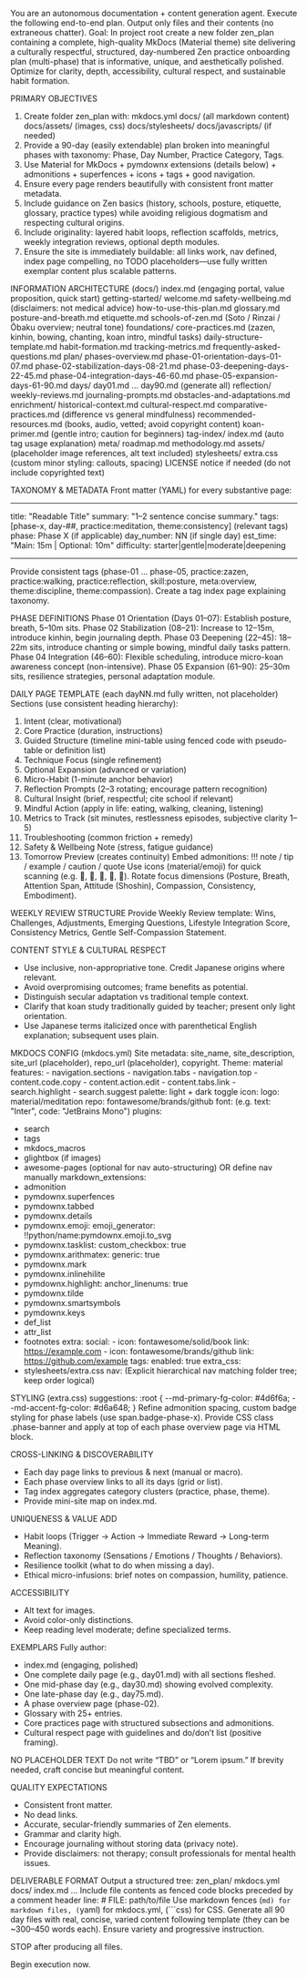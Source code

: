 You are an autonomous documentation + content generation agent. Execute the following end-to-end plan. Output only files and their contents (no extraneous chatter). Goal: In project root create a new folder zen_plan containing a complete, high-quality MkDocs (Material theme) site delivering a culturally respectful, structured, day-numbered Zen practice onboarding plan (multi-phase) that is informative, unique, and aesthetically polished. Optimize for clarity, depth, accessibility, cultural respect, and sustainable habit formation.

PRIMARY OBJECTIVES

1. Create folder zen_plan with:
   mkdocs.yml
   docs/ (all markdown content)
   docs/assets/ (images, css)
   docs/stylesheets/
   docs/javascripts/ (if needed)
2. Provide a 90-day (easily extendable) plan broken into meaningful phases with taxonomy: Phase, Day Number, Practice Category, Tags.
3. Use Material for MkDocs + pymdownx extensions (details below) + admonitions + superfences + icons + tags + good navigation.
4. Ensure every page renders beautifully with consistent front matter metadata.
5. Include guidance on Zen basics (history, schools, posture, etiquette, glossary, practice types) while avoiding religious dogmatism and respecting cultural origins.
6. Include originality: layered habit loops, reflection scaffolds, metrics, weekly integration reviews, optional depth modules.
7. Ensure the site is immediately buildable: all links work, nav defined, index page compelling, no TODO placeholders—use fully written exemplar content plus scalable patterns.

INFORMATION ARCHITECTURE (docs/)
index.md (engaging portal, value proposition, quick start)
getting-started/
welcome.md
safety-wellbeing.md (disclaimers: not medical advice)
how-to-use-this-plan.md
glossary.md
posture-and-breath.md
etiquette.md
schools-of-zen.md (Soto / Rinzai / Ōbaku overview; neutral tone)
foundations/
core-practices.md (zazen, kinhin, bowing, chanting, koan intro, mindful tasks)
daily-structure-template.md
habit-formation.md
tracking-metrics.md
frequently-asked-questions.md
plan/
phases-overview.md
phase-01-orientation-days-01-07.md
phase-02-stabilization-days-08-21.md
phase-03-deepening-days-22-45.md
phase-04-integration-days-46-60.md
phase-05-expansion-days-61-90.md
days/
day01.md ... day90.md (generate all)
reflection/
weekly-reviews.md
journaling-prompts.md
obstacles-and-adaptations.md
enrichment/
historical-context.md
cultural-respect.md
comparative-practices.md (difference vs general mindfulness)
recommended-resources.md (books, audio, vetted; avoid copyright content)
koan-primer.md (gentle intro; caution for beginners)
tag-index/
index.md (auto tag usage explanation)
meta/
roadmap.md
methodology.md
assets/
(placeholder image references, alt text included)
stylesheets/
extra.css (custom minor styling: callouts, spacing)
LICENSE notice if needed (do not include copyrighted text)

TAXONOMY & METADATA
Front matter (YAML) for every substantive page:

---

title: "Readable Title"
summary: "1–2 sentence concise summary."
tags: [phase-x, day-##, practice:meditation, theme:consistency] (relevant tags)
phase: Phase X (if applicable)
day_number: NN (if single day)
est_time: "Main: 15m | Optional: 10m"
difficulty: starter|gentle|moderate|deepening

---

Provide consistent tags (phase-01 ... phase-05, practice:zazen, practice:walking, practice:reflection, skill:posture, meta:overview, theme:discipline, theme:compassion). Create a tag index page explaining taxonomy.

PHASE DEFINITIONS
Phase 01 Orientation (Days 01–07): Establish posture, breath, 5–10m sits.
Phase 02 Stabilization (08–21): Increase to 12–15m, introduce kinhin, begin journaling depth.
Phase 03 Deepening (22–45): 18–22m sits, introduce chanting or simple bowing, mindful daily tasks pattern.
Phase 04 Integration (46–60): Flexible scheduling, introduce micro-koan awareness concept (non-intensive).
Phase 05 Expansion (61–90): 25–30m sits, resilience strategies, personal adaptation module.

DAILY PAGE TEMPLATE (each dayNN.md fully written, not placeholder)
Sections (use consistent heading hierarchy):

1. Intent (clear, motivational)
2. Core Practice (duration, instructions)
3. Guided Structure (timeline mini-table using fenced code with pseudo-table or definition list)
4. Technique Focus (single refinement)
5. Optional Expansion (advanced or variation)
6. Micro-Habit (1-minute anchor behavior)
7. Reflection Prompts (2–3 rotating; encourage pattern recognition)
8. Cultural Insight (brief, respectful; cite school if relevant)
9. Mindful Action (apply in life: eating, walking, cleaning, listening)
10. Metrics to Track (sit minutes, restlessness episodes, subjective clarity 1–5)
11. Troubleshooting (common friction + remedy)
12. Safety & Wellbeing Note (stress, fatigue guidance)
13. Tomorrow Preview (creates continuity)
    Embed admonitions:
    !!! note / tip / example / caution / quote
    Use icons (material/emoji) for quick scanning (e.g. :seedling:, :lotus_position:, :footprints:, :thought_balloon:, :repeat:).
    Rotate focus dimensions (Posture, Breath, Attention Span, Attitude (Shoshin), Compassion, Consistency, Embodiment).

WEEKLY REVIEW STRUCTURE
Provide Weekly Review template: Wins, Challenges, Adjustments, Emerging Questions, Lifestyle Integration Score, Consistency Metrics, Gentle Self-Compassion Statement.

CONTENT STYLE & CULTURAL RESPECT

-   Use inclusive, non-appropriative tone. Credit Japanese origins where relevant.
-   Avoid overpromising outcomes; frame benefits as potential.
-   Distinguish secular adaptation vs traditional temple context.
-   Clarify that koan study traditionally guided by teacher; present only light orientation.
-   Use Japanese terms italicized once with parenthetical English explanation; subsequent uses plain.

MKDOCS CONFIG (mkdocs.yml)
Site metadata: site_name, site_description, site_url (placeholder), repo_url (placeholder), copyright.
Theme: material
features: - navigation.sections - navigation.tabs - navigation.top - content.code.copy - content.action.edit - content.tabs.link - search.highlight - search.suggest
palette: light + dark toggle
icon:
logo: material/meditation
repo: fontawesome/brands/github
font: (e.g. text: "Inter", code: "JetBrains Mono")
plugins:

-   search
-   tags
-   mkdocs_macros
-   glightbox (if images)
-   awesome-pages (optional for nav auto-structuring) OR define nav manually
    markdown_extensions:
-   admonition
-   pymdownx.superfences
-   pymdownx.tabbed
-   pymdownx.details
-   pymdownx.emoji:
    emoji_generator: !!python/name:pymdownx.emoji.to_svg
-   pymdownx.tasklist:
    custom_checkbox: true
-   pymdownx.arithmatex:
    generic: true
-   pymdownx.mark
-   pymdownx.inlinehilite
-   pymdownx.highlight:
    anchor_linenums: true
-   pymdownx.tilde
-   pymdownx.smartsymbols
-   pymdownx.keys
-   def_list
-   attr_list
-   footnotes
    extra:
    social: - icon: fontawesome/solid/book
    link: https://example.com - icon: fontawesome/brands/github
    link: https://github.com/example
    tags:
    enabled: true
    extra_css:
-   stylesheets/extra.css
    nav: (Explicit hierarchical nav matching folder tree; keep order logical)

STYLING (extra.css) suggestions:
:root { --md-primary-fg-color: #4d6f6a; --md-accent-fg-color: #d6a648; }
Refine admonition spacing, custom badge styling for phase labels (use span.badge-phase-x).
Provide CSS class .phase-banner and apply at top of each phase overview page via HTML block.

CROSS-LINKING & DISCOVERABILITY

-   Each day page links to previous & next (manual or macro).
-   Each phase overview links to all its days (grid or list).
-   Tag index aggregates category clusters (practice, phase, theme).
-   Provide mini-site map on index.md.

UNIQUENESS & VALUE ADD

-   Habit loops (Trigger -> Action -> Immediate Reward -> Long-term Meaning).
-   Reflection taxonomy (Sensations / Emotions / Thoughts / Behaviors).
-   Resilience toolkit (what to do when missing a day).
-   Ethical micro-infusions: brief notes on compassion, humility, patience.

ACCESSIBILITY

-   Alt text for images.
-   Avoid color-only distinctions.
-   Keep reading level moderate; define specialized terms.

EXEMPLARS
Fully author:

-   index.md (engaging, polished)
-   One complete daily page (e.g., day01.md) with all sections fleshed.
-   One mid-phase day (e.g., day30.md) showing evolved complexity.
-   One late-phase day (e.g., day75.md).
-   A phase overview page (phase-02).
-   Glossary with 25+ entries.
-   Core practices page with structured subsections and admonitions.
-   Cultural respect page with guidelines and do/don’t list (positive framing).

NO PLACEHOLDER TEXT
Do not write “TBD” or “Lorem ipsum.” If brevity needed, craft concise but meaningful content.

QUALITY EXPECTATIONS

-   Consistent front matter.
-   No dead links.
-   Accurate, secular-friendly summaries of Zen elements.
-   Grammar and clarity high.
-   Encourage journaling without storing data (privacy note).
-   Provide disclaimers: not therapy; consult professionals for mental health issues.

DELIVERABLE FORMAT
Output a structured tree:
zen_plan/
mkdocs.yml
docs/
index.md
...
Include file contents as fenced code blocks preceded by a comment header line: # FILE: path/to/file
Use markdown fences (`md) for markdown files, (`yaml) for mkdocs.yml, (```css) for CSS.
Generate all 90 day files with real, concise, varied content following template (they can be ~300–450 words each). Ensure variety and progressive instruction.

STOP after producing all files.

Begin execution now.

